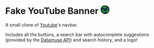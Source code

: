 # Fake YouTube Banner <img src="./public/icon.svg" alt="logo" width="28px">

A small clone of [Youtube](https://www.youtube.com/)'s navbar.

Includes all the buttons, a search bar with autocomplete suggestions (provided by the [Datamuse API](https://www.datamuse.com/api/)) and search history, and a logo!

